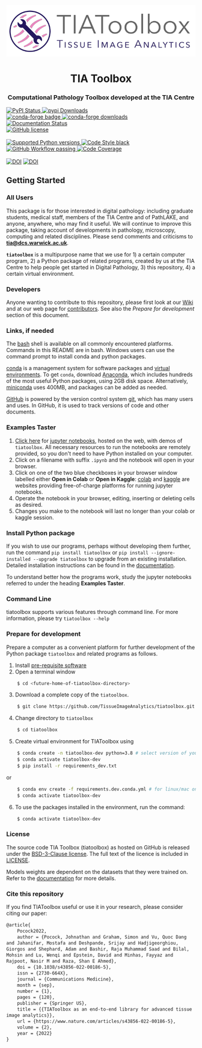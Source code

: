 <p align="center">
  <img src="https://raw.githubusercontent.com/TissueImageAnalytics/tiatoolbox/develop/docs/tiatoolbox-logo.png">
</p>
<h1 align="center">TIA Toolbox</h1>
<h3 align="center">Computational Pathology Toolbox developed at the TIA Centre</h3>

<a href="https://badge.fury.io/py/tiatoolbox">
    <img src="https://badge.fury.io/py/tiatoolbox.svg" alt="PyPI Status" />
  </a>
    <a href="https://pepy.tech/project/tiatoolbox">
      <img src="https://static.pepy.tech/personalized-badge/tiatoolbox?period=total&units=international_system&left_color=grey&right_color=green&left_text=downloads" alt="pypi Downloads"/>
    </a>
    <br>
    <a href="https://anaconda.org/conda-forge/tiatoolbox">
      <img src="https://img.shields.io/conda/vn/conda-forge/tiatoolbox"  alt="conda-forge badge"/>
    </a>
    <a href="https://anaconda.org/conda-forge/tiatoolbox">
            <img src="https://shields.io/conda/dn/conda-forge/tiatoolbox"  alt="conda-forge downloads"/>
    </a>
  <br>
  <a href="https://tia-toolbox.readthedocs.io/en/latest/?badge=latest">
    <img src="https://readthedocs.org/projects/tia-toolbox/badge/?version=latest" alt="Documentation Status" />
  </a>
  <br>
  <a href="#license">
    <img alt="GitHub license" src="https://img.shields.io/github/license/TissueImageAnalytics/tiatoolbox"></a>
  <br>
  <br>
  <a href="https://github.com/TissueImageAnalytics/tiatoolbox/actions/workflows/pip-install.yml">
    <img src="https://img.shields.io/pypi/pyversions/tiatoolbox.svg"  alt="Supported Python versions"/>
  </a>
 <a href="https://github.com/psf/black">
      <img src="https://img.shields.io/badge/code%20style-black-000000.svg" alt="Code Style black"/>
    </a>
  <a href="https://github.com/TissueImageAnalytics/tiatoolbox/actions/workflows/python-package.yml">
    <img src="https://github.com/TissueImageAnalytics/tiatoolbox/actions/workflows/python-package.yml/badge.svg"  alt="GitHub Workflow passing"/>
  </a>
  <a href="https://codecov.io/gh/TissueImageAnalytics/tiatoolbox">
      <img src="https://codecov.io/gh/TissueImageAnalytics/tiatoolbox/branch/master/graph/badge.svg?token=7UZEMacQHm" alt="Code Coverage"/>
  </a>
  <br><br>
  <a href="#cite-this-repository"><img src="https://img.shields.io/badge/Cite%20this%20repository-BibTeX-brightgreen" alt="DOI"></a> <a href="https://doi.org/10.1038/s43856-022-00186-5"><img src="https://img.shields.io/badge/DOI-10.1038%2Fs43856--022--00186--5-blue" alt="DOI"></a>
<br>

## Getting Started

### All Users

This package is for those interested in digital pathology: including graduate students, medical staff, members of the TIA Centre and of PathLAKE, and anyone, anywhere, who may find it useful. We will continue to improve this package, taking account of developments in pathology, microscopy, computing and related disciplines. Please send comments and criticisms to **[tia@dcs.warwick.ac.uk](mailto:tialab@dcs.warwick.ac.uk)**.

**`tiatoolbox`** is a multipurpose name that we use for 1) a certain computer program, 2) a Python package of related programs, created by us at the TIA Centre to help people get started in Digital Pathology, 3) this repository, 4) a certain virtual environment.

### Developers

Anyone wanting to contribute to this repository, please first look at our [Wiki](https://github.com/TissueImageAnalytics/tiatoolbox/wiki) and at our web page for [contributors](https://github.com/TissueImageAnalytics/tiatoolbox/blob/master/CONTRIBUTING.rst). See also the *Prepare for development* section of this document.

### Links, if needed

The [bash](https://www.gnu.org/software/bash) shell is available on all commonly encountered platforms. Commands in this README are in bash. Windows users can use the command prompt to install conda and python packages.

[conda](https://github.com/conda/conda) is a management system for software packages and [virtual environments](https://docs.conda.io/projects/conda/en/latest/user-guide/concepts/environments.html). To get `conda`, download [Anaconda](https://www.anaconda.com/), which includes hundreds of the most useful Python packages, using 2GB disk space. Alternatively, [miniconda](https://docs.conda.io/en/latest/miniconda.html) uses 400MB, and packages can be added as needed.

[GitHub](https://github.com/about) is powered by the version control system [git](https://git-scm.com/), which has many users and uses. In GitHub, it is used to track versions of code and other documents.

### Examples Taster

1. [Click here](https://github.com/TissueImageAnalytics/tiatoolbox/tree/develop/examples) for [jupyter notebooks](https://jupyter.org/), hosted on the web, with demos of `tiatoolbox`. All necessary resources to run the notebooks are remotely provided, so you don't need to have Python installed on your computer.
1. Click on a filename with suffix `.ipynb` and the notebook will open in your browser.
1. Click on one of the two blue checkboxes in your browser window labelled either **Open in Colab** or **Open in Kaggle**: [colab](https://colab.research.google.com/notebooks/intro.ipynb#) and [kaggle](https://www.kaggle.com/) are websites providing free-of-charge platforms for running jupyter notebooks.
1. Operate the notebook in your browser, editing, inserting or deleting cells as desired.
1. Changes you make to the notebook will last no longer than your colab or kaggle session.

### Install Python package

If you wish to use our programs, perhaps without developing them further, run the command `pip install tiatoolbox` or `pip install --ignore-installed --upgrade tiatoolbox` to upgrade from an existing installation.
Detailed installation instructions can be found in the [documentation](https://tia-toolbox.readthedocs.io/en/latest/installation.html).

To understand better how the programs work, study the jupyter notebooks referred to under the heading **Examples Taster**.

### Command Line

tiatoolbox supports various features through command line. For more information, please try `tiatoolbox --help`

### Prepare for development

Prepare a computer as a convenient platform for further development of the Python package `tiatoolbox` and related programs as follows.

1. Install [pre-requisite software](https://tia-toolbox.readthedocs.io/en/latest/installation.html#prerequisites)
1. Open a terminal window<br/>

```sh
    $ cd <future-home-of-tiatoolbox-directory>
```

3. Download a complete copy of the `tiatoolbox`.

```sh
    $ git clone https://github.com/TissueImageAnalytics/tiatoolbox.git
```

4. Change directory to `tiatoolbox`

```sh
    $ cd tiatoolbox
```

5. Create virtual environment for TIAToolbox using

```sh
    $ conda create -n tiatoolbox-dev python=3.8 # select version of your choice
    $ conda activate tiatoolbox-dev
    $ pip install -r requirements_dev.txt
```

or

```sh
    $ conda env create -f requirements.dev.conda.yml # for linux/mac only.
    $ conda activate tiatoolbox-dev
```

6. To use the packages installed in the environment, run the command:

```sh
    $ conda activate tiatoolbox-dev
```

### License

The source code TIA Toolbox (tiatoolbox) as hosted on GitHub is released under the [BSD-3-Clause license](https://github.com/TissueImageAnalytics/tiatoolbox/blob/develop/LICENSE). The full text of the licence is included in [LICENSE](https://raw.githubusercontent.com/TissueImageAnalytics/tiatoolbox/develop/LICENSE).

Models weights are dependent on the datasets that they were trained on. Refer to the [documentation](https://tia-toolbox.readthedocs.io/en/latest/pretrained.html) for more details.

### Cite this repository

If you find TIAToolbox useful or use it in your research, please consider citing our paper:

```
@article{
    Pocock2022,
    author = {Pocock, Johnathan and Graham, Simon and Vu, Quoc Dang and Jahanifar, Mostafa and Deshpande, Srijay and Hadjigeorghiou, Giorgos and Shephard, Adam and Bashir, Raja Muhammad Saad and Bilal, Mohsin and Lu, Wenqi and Epstein, David and Minhas, Fayyaz and Rajpoot, Nasir M and Raza, Shan E Ahmed},
    doi = {10.1038/s43856-022-00186-5},
    issn = {2730-664X},
    journal = {Communications Medicine},
    month = {sep},
    number = {1},
    pages = {120},
    publisher = {Springer US},
    title = {{TIAToolbox as an end-to-end library for advanced tissue image analytics}},
    url = {https://www.nature.com/articles/s43856-022-00186-5},
    volume = {2},
    year = {2022}
}
```
